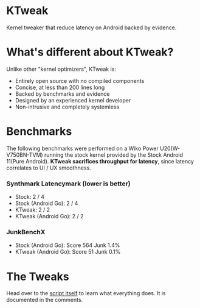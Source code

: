# KTweak
Kernel tweaker that reduce latency on Android backed by evidence.

# What's different about KTweak?
Unlike other "kernel optimizers", KTweak is:

* Entirely open source with no compiled components
* Concise, at less than 200 lines long
* Backed by benchmarks and evidence
* Designed by an experienced kernel developer
* Non-intrusive and completely systemless

# Benchmarks
The following benchmarks were performed on a Wiko Power U20(W-V750BN-TVM) running the stock kernel provided by the Stock Android 11(Pure Android). **KTweak sacrifices throughput for latency**, since latency correlates to UI / UX smoothness.

### Synthmark Latencymark (lower is better)
- Stock: 2 / 4
- Stock (Android Go): 2 / 4
- KTweak: 2 / 2
- KTweak (Android Go): 2 / 2

### JunkBenchX
- Stock (Android Go): Score 564 Junk 1.4%
- KTweak (Android Go): Score 51 Junk 0.1%
# The Tweaks
Head over to the [script itself](ktweak) to learn what everything does. It is documented in the comments.

